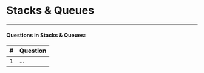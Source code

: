 # Stacks & Queues 
---
#### Questions in Stacks & Queues:
| # | Question |
|---|----------|
| 1 | ...      |